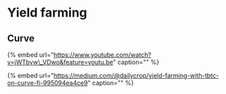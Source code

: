 # Yield farming

## Curve

{% embed url="https://www.youtube.com/watch?v=jWTbvw\_VDwo&feature=youtu.be" caption="" %}

{% embed url="https://medium.com/@dailycrop/yield-farming-with-tbtc-on-curve-fi-995094ea4ce9" caption="" %}

